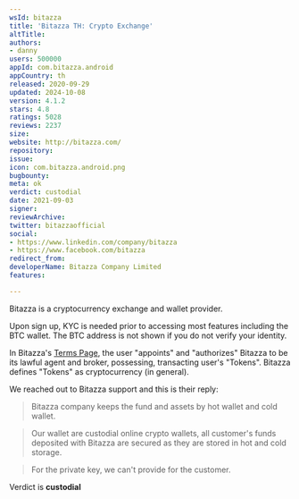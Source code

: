 ```yaml
---
wsId: bitazza
title: 'Bitazza TH: Crypto Exchange'
altTitle: 
authors:
- danny
users: 500000
appId: com.bitazza.android
appCountry: th
released: 2020-09-29
updated: 2024-10-08
version: 4.1.2
stars: 4.8
ratings: 5028
reviews: 2237
size: 
website: http://bitazza.com/
repository: 
issue: 
icon: com.bitazza.android.png
bugbounty: 
meta: ok
verdict: custodial
date: 2021-09-03
signer: 
reviewArchive: 
twitter: bitazzaofficial
social:
- https://www.linkedin.com/company/bitazza
- https://www.facebook.com/bitazza
redirect_from: 
developerName: Bitazza Company Limited
features: 

---
```


Bitazza is a cryptocurrency exchange and wallet provider. 

Upon sign up, KYC is needed prior to accessing most features including the BTC wallet. The BTC address is not shown if you do not verify your identity. 

In Bitazza's [Terms Page](https://bitazza.com/tof.html), the user "appoints" and "authorizes" Bitazza to be its lawful agent and broker, possessing, transacting user's "Tokens". Bitazza defines "Tokens" as cryptocurrency (in general).

We reached out to Bitazza support and this is their reply:

> Bitazza company keeps the fund and assets by hot wallet and cold wallet.

> Our wallet are custodial online crypto wallets, all customer's funds deposited with Bitazza are secured as they are stored in hot and cold storage.

> For the private key, we can't provide for the customer.

Verdict is **custodial**



